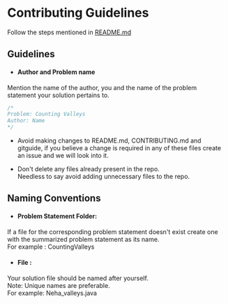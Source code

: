 # Contributing Guidelines
Follow the steps mentioned in [README.md](README.md)

##  Guidelines
- #### Author and Problem name
Mention the name of the author, you and the name of the problem statement your solution pertains to.    

```java
/*
Problem: Counting Valleys
Author: Name
*/
```

- Avoid making changes to README.md, CONTRIBUTING.md and gitguide, if you believe a change is required in any of these files create an issue and we will look into it.

- Don't delete any files already present in the repo.  
Needless to say avoid adding unnecessary files to the repo.

## Naming Conventions
- #### Problem Statement Folder:
If a file for the corresponding problem statement doesn't exist create one with the summarized problem statement as its name.    
For example : CountingValleys

- #### File :
Your solution file should be named after yourself.  
Note: Unique names are preferable.  
For example: Neha_valleys.java
